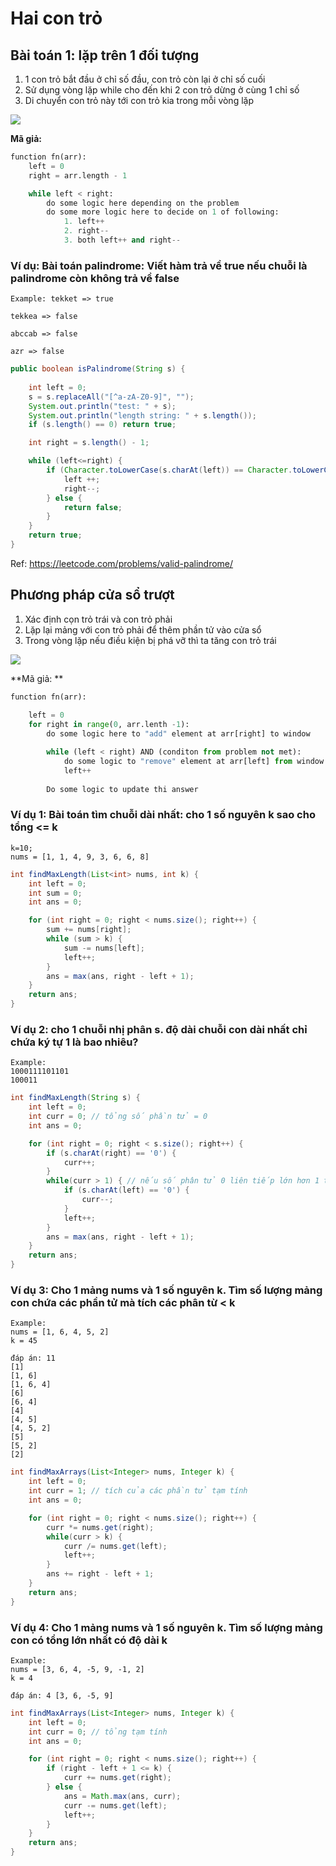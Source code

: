 # Hai con trỏ

## Bài toán 1: lặp trên 1 đối tượng

1. 1 con trỏ bắt đầu ở chỉ số đầu, con trỏ còn lại ở chỉ số cuối
2. Sử dụng vòng lặp while cho đến khi 2 con trỏ dừng ở cùng 1 chỉ số
3. Di chuyển con trỏ này tới con trỏ kia trong mỗi vòng lặp


<img src="blog/algorithm/img/twoPointer.png" style="display: block; margin-right: auto; margin-left: auto;">

**Mã giả:**

```python
function fn(arr):
    left = 0
    right = arr.length - 1

    while left < right:
        do some logic here depending on the problem
        do some more logic here to decide on 1 of following:
            1. left++
            2. right--
            3. both left++ and right--
```

### **Ví dụ: Bài toán palindrome: Viết hàm trả về true nếu chuỗi là palindrome còn không trả về false**
```text
Example: tekket => true

tekkea => false

abccab => false

azr => false
```

```java
public boolean isPalindrome(String s) {
    
    int left = 0;
    s = s.replaceAll("[^a-zA-Z0-9]", "");
    System.out.println("test: " + s);
    System.out.println("length string: " + s.length());
    if (s.length() == 0) return true;

    int right = s.length() - 1;

    while (left<=right) {
        if (Character.toLowerCase(s.charAt(left)) == Character.toLowerCase(s.charAt(right))) {
            left ++;
            right--;
        } else {
            return false;
        }
    }
    return true;
}
```

Ref: https://leetcode.com/problems/valid-palindrome/


## Phương pháp cửa sổ trượt

1. Xác định cọn trỏ trái và con trỏ phải
2. Lặp lại mảng với con trỏ phải để thêm phần tử vào cửa sổ
3. Trong vòng lặp nếu điều kiện bị phá vỡ thì ta tăng con trỏ trái

<img src="blog/algorithm/img/twoPointer1.png" style="display: block; margin-right: auto; margin-left: auto;">


**Mã giả: **

```python
function fn(arr):
    
    left = 0
    for right in range(0, arr.lenth -1):
        do some logic here to "add" element at arr[right] to window

        while (left < right) AND (conditon from problem not met):
            do some logic to "remove" element at arr[left] from window
            left++
            
        Do some logic to update thi answer
```

### **Ví dụ 1: Bài toán tìm chuỗi dài nhất: cho 1 số nguyên k sao cho tổng <= k**

```text
k=10;
nums = [1, 1, 4, 9, 3, 6, 6, 8]
```

```java
int findMaxLength(List<int> nums, int k) {
    int left = 0;
    int sum = 0;
    int ans = 0;

    for (int right = 0; right < nums.size(); right++) {
        sum += nums[right];
        while (sum > k) {
            sum -= nums[left];
            left++;
        }
        ans = max(ans, right - left + 1);
    }
    return ans;
}
```
### Ví dụ 2: cho 1 chuỗi nhị phân s. độ dài chuỗi con dài nhất chỉ chứa ký tự 1 là bao nhiêu?

```
Example: 
1000111101101
100011
```


```java
int findMaxLength(String s) {
    int left = 0;
    int curr = 0; // tổng số phần tử = 0
    int ans = 0;

    for (int right = 0; right < s.size(); right++) {
        if (s.charAt(right) == '0') {
            curr++;
        }
        while(curr > 1) { // nếu số phân tử 0 liên tiếp lớn hơn 1 thì sẽ dịch chuyển left sang 1 đơn vị
            if (s.charAt(left) == '0') {
                curr--;
            }
            left++;
        }
        ans = max(ans, right - left + 1);
    }
    return ans;
}
```

### Ví dụ 3: Cho 1 mảng nums và 1 số nguyên k. Tìm số lượng mảng con chứa các phần tử mà tích các phân từ < k

```
Example: 
nums = [1, 6, 4, 5, 2]
k = 45

đáp án: 11
[1]
[1, 6]
[1, 6, 4]
[6]
[6, 4]
[4]
[4, 5]
[4, 5, 2]
[5]
[5, 2]
[2]
```


```java
int findMaxArrays(List<Integer> nums, Integer k) {
    int left = 0;
    int curr = 1; // tích của các phần tử tạm tính
    int ans = 0;

    for (int right = 0; right < nums.size(); right++) {
        curr *= nums.get(right);
        while(curr > k) {
            curr /= nums.get(left);
            left++;
        }
        ans += right - left + 1;
    }
    return ans;
}
```



### Ví dụ 4: Cho 1 mảng nums và 1 số nguyên k. Tìm số lượng mảng con có tổng lớn nhất có độ dài k

```
Example: 
nums = [3, 6, 4, -5, 9, -1, 2]
k = 4

đáp án: 4 [3, 6, -5, 9]
```


```java
int findMaxArrays(List<Integer> nums, Integer k) {
    int left = 0;
    int curr = 0; // tổng tạm tính
    int ans = 0;

    for (int right = 0; right < nums.size(); right++) {
        if (right - left + 1 <= k) {
            curr += nums.get(right);
        } else {
            ans = Math.max(ans, curr);
            curr -= nums.get(left);
            left++;
        }
    }
    return ans;
}
```